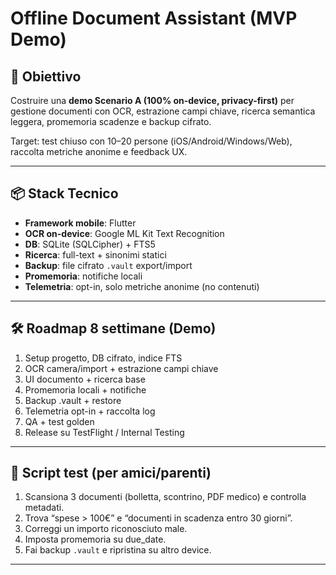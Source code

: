 # Offline Document Assistant (MVP Demo)

## 🎯 Obiettivo
Costruire una **demo Scenario A (100% on-device, privacy-first)** per gestione documenti con OCR, estrazione campi chiave, ricerca semantica leggera, promemoria scadenze e backup cifrato.

Target: test chiuso con 10–20 persone (iOS/Android/Windows/Web), raccolta metriche anonime e feedback UX.

---

## 📦 Stack Tecnico
- **Framework mobile**: Flutter
- **OCR on-device**: Google ML Kit Text Recognition
- **DB**: SQLite (SQLCipher) + FTS5
- **Ricerca**: full-text + sinonimi statici
- **Backup**: file cifrato `.vault` export/import
- **Promemoria**: notifiche locali
- **Telemetria**: opt-in, solo metriche anonime (no contenuti)

---

## 🛠 Roadmap 8 settimane (Demo)
1. Setup progetto, DB cifrato, indice FTS
2. OCR camera/import + estrazione campi chiave
3. UI documento + ricerca base
4. Promemoria locali + notifiche
5. Backup .vault + restore
6. Telemetria opt-in + raccolta log
7. QA + test golden
8. Release su TestFlight / Internal Testing

---

## 🧪 Script test (per amici/parenti)
1. Scansiona 3 documenti (bolletta, scontrino, PDF medico) e controlla metadati.
2. Trova “spese > 100€” e “documenti in scadenza entro 30 giorni”.
3. Correggi un importo riconosciuto male.
4. Imposta promemoria su due_date.
5. Fai backup `.vault` e ripristina su altro device.

---
